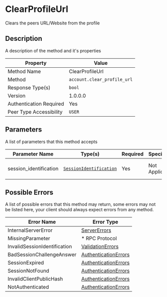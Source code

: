 # ClearProfileUrl

Clears the peers URL/Website from the profile

## Description

A description of the method and it's properties

| Property                | Value                       |
|-------------------------|-----------------------------|
| Method Name             | ClearProfileUrl             |
| Method                  | `account.clear_profile_url` |
| Response Type(s)        | `bool`                      |
| Version                 | 1.0.0.0                     |
| Authentication Required | Yes                         |
| Peer Type Accessibility | `USER`                      |

## Parameters

A list of parameters that this method accepts

| Parameter Name         | Type(s)                                                           | Required | Specification  | Deprecated | Versions | Description                       |
|------------------------|-------------------------------------------------------------------|----------|----------------|------------|----------|-----------------------------------|
| session_identification | [`SessionIdentification`](../../Objects/SessionIdentification.md) | Yes      | Not Applicable | No         | 1.0      | The Session Identification object |

## Possible Errors

A list of possible errors that this method may return, some errors
may not be listed here, your client should always expect errors from
any method.

| Error Name                   | Error Type                                                   |
|------------------------------|--------------------------------------------------------------|
| InternalServerError          | [ServerErrors](../../Errors/ServerErrors.md)                 |
| MissingParameter             | * RPC Protocol                                               |
| InvalidSessionIdentification | [ValidationErrors](../../Errors/ValidationErrors.md)         |
| BadSessionChallengeAnswer    | [AuthenticationErrors](../../Errors/AuthenticationErrors.md) |
| SessionExpired               | [AuthenticationErrors](../../Errors/AuthenticationErrors.md) |
| SessionNotFound              | [AuthenticationErrors](../../Errors/AuthenticationErrors.md) |
| InvalidClientPublicHash      | [AuthenticationErrors](../../Errors/AuthenticationErrors.md) |
| NotAuthenticated             | [AuthenticationErrors](../../Errors/AuthenticationErrors.md) |
